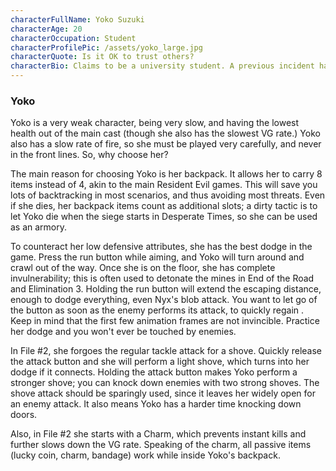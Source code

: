 ```yaml
---
characterFullName: Yoko Suzuki
characterAge: 20
characterOccupation: Student
characterProfilePic: /assets/yoko_large.jpg
characterQuote: Is it OK to trust others?
characterBio: Claims to be a university student. A previous incident has left her with amnesia.
---
```

### Yoko

<CharacterProfileCard/>

Yoko is a very weak character, being very slow, and having the lowest health out of the main cast (though she also has the slowest VG rate.) Yoko also has a slow rate of fire, so she must be played very carefully, and never in the front lines. So, why choose her?

The main reason for choosing Yoko is her backpack. It allows her to carry 8 items instead of 4, akin to the main Resident Evil games. This will save you lots of backtracking in most scenarios, and thus avoiding most threats. Even if she dies, her backpack items count as additional slots; a dirty tactic is to let Yoko die when the siege starts in Desperate Times, so she can be used as an armory.

To counteract her low defensive attributes, she has the best dodge in the game. Press the run button while aiming, and Yoko will turn around and crawl out of the way. Once she is on the floor, she has complete invulnerability; this is often used to detonate the mines in End of the Road and Elimination 3. Holding the run button will extend the escaping distance, enough to dodge everything, even Nyx's blob attack. You want to let go of the button as soon as the enemy performs its attack, to quickly regain . Keep in mind that the first few animation frames are not invincible. Practice her dodge and you won't ever be touched by enemies.

In File #2, she forgoes the regular tackle attack for a shove. Quickly release the attack button and she will perform a light shove, which turns into her dodge if it connects. Holding the attack button makes Yoko perform a stronger shove; you can knock down enemies with two strong shoves. The shove attack should be sparingly used, since it leaves her widely open for an enemy attack. It also means Yoko has a harder time knocking down doors.

Also, in File #2 she starts with a Charm, which prevents instant kills and further slows down the VG rate. Speaking of the charm, all passive items (lucky coin, charm, bandage) work while inside Yoko's backpack. 
